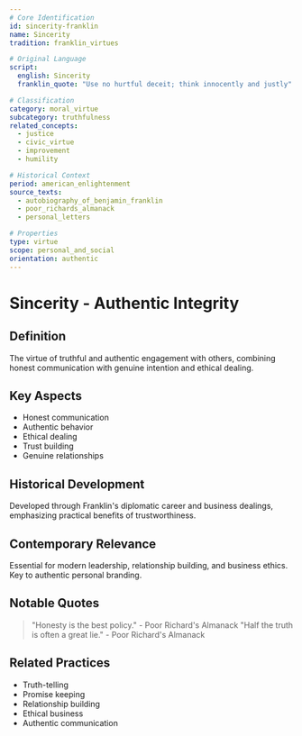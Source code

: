 ```yaml
---
# Core Identification
id: sincerity-franklin
name: Sincerity
tradition: franklin_virtues

# Original Language
script:
  english: Sincerity
  franklin_quote: "Use no hurtful deceit; think innocently and justly"

# Classification
category: moral_virtue
subcategory: truthfulness
related_concepts:
  - justice
  - civic_virtue
  - improvement
  - humility

# Historical Context
period: american_enlightenment
source_texts:
  - autobiography_of_benjamin_franklin
  - poor_richards_almanack
  - personal_letters

# Properties
type: virtue
scope: personal_and_social
orientation: authentic
---
```


# Sincerity - Authentic Integrity

## Definition
The virtue of truthful and authentic engagement with others, combining honest communication with genuine intention and ethical dealing.

## Key Aspects
- Honest communication
- Authentic behavior
- Ethical dealing
- Trust building
- Genuine relationships

## Historical Development
Developed through Franklin's diplomatic career and business dealings, emphasizing practical benefits of trustworthiness.

## Contemporary Relevance
Essential for modern leadership, relationship building, and business ethics. Key to authentic personal branding.

## Notable Quotes
> "Honesty is the best policy." - Poor Richard's Almanack
> "Half the truth is often a great lie." - Poor Richard's Almanack

## Related Practices
- Truth-telling
- Promise keeping
- Relationship building
- Ethical business
- Authentic communication